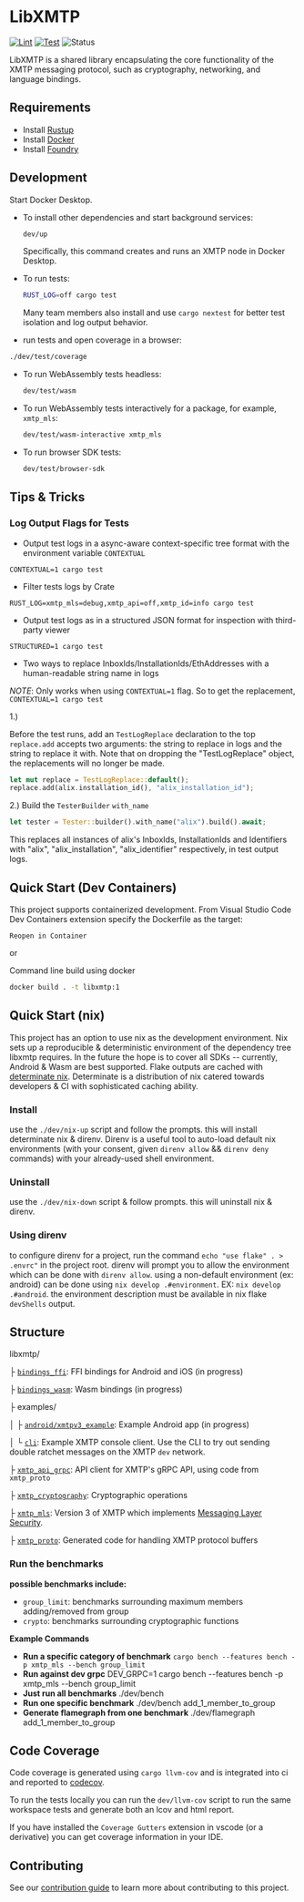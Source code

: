 # LibXMTP

[![Lint](https://github.com/xmtp/libxmtp/actions/workflows/lint-workspace.yaml/badge.svg)](https://github.com/xmtp/libxmtp/actions/workflows/lint-workspace.yaml)
[![Test](https://github.com/xmtp/libxmtp/actions/workflows/test-workspace.yml/badge.svg)](https://github.com/xmtp/libxmtp/actions/workflows/test-workspace.yml)
![Status](https://img.shields.io/badge/Project_status-Alpha-orange)

LibXMTP is a shared library encapsulating the core functionality of the XMTP
messaging protocol, such as cryptography, networking, and language bindings.

## Requirements

- Install [Rustup](https://rustup.rs/)
- Install [Docker](https://www.docker.com/get-started/)
- Install
  [Foundry](https://book.getfoundry.sh/getting-started/installation#using-foundryup)

## Development

Start Docker Desktop.

- To install other dependencies and start background services:

  ```bash
  dev/up
  ```

  Specifically, this command creates and runs an XMTP node in Docker Desktop.

- To run tests:

  ```bash
  RUST_LOG=off cargo test
  ```

  Many team members also install and use `cargo nextest` for better test
  isolation and log output behavior.

- run tests and open coverage in a browser:

```bash
./dev/test/coverage
```

- To run WebAssembly tests headless:

  ```bash
  dev/test/wasm
  ```

- To run WebAssembly tests interactively for a package, for example, `xmtp_mls`:

  ```bash
  dev/test/wasm-interactive xmtp_mls
  ```

- To run browser SDK tests:

  ```bash
  dev/test/browser-sdk
  ```

## Tips & Tricks

### Log Output Flags for Tests

- Output test logs in a async-aware context-specific tree format with the
  environment variable `CONTEXTUAL`

```
CONTEXTUAL=1 cargo test
```

- Filter tests logs by Crate

```
RUST_LOG=xmtp_mls=debug,xmtp_api=off,xmtp_id=info cargo test
```

- Output test logs as in a structured JSON format for inspection with
  third-party viewer

```
STRUCTURED=1 cargo test
```

- Two ways to replace InboxIds/InstallationIds/EthAddresses with a
  human-readable string name in logs

_NOTE_: Only works when using `CONTEXTUAL=1` flag. So to get the replacement,
`CONTEXTUAL=1 cargo test`

1.)

Before the test runs, add an `TestLogReplace` declaration to the top
`replace.add` accepts two arguments: the string to replace in logs and the
string to replace it with. Note that on dropping the "TestLogReplace" object,
the replacements will no longer be made.

```rust
let mut replace = TestLogReplace::default();
replace.add(alix.installation_id(), "alix_installation_id");
```

2.) Build the `TesterBuilder` `with_name`

```rust
let tester = Tester::builder().with_name("alix").build().await;
```

This replaces all instances of alix's InboxIds, InstallationIds and Identifiers
with "alix", "alix_installation", "alix_identifier" respectively, in test output
logs.

## Quick Start (Dev Containers)

This project supports containerized development. From Visual Studio Code Dev
Containers extension specify the Dockerfile as the target:

`Reopen in Container`

or

Command line build using docker

```bash
docker build . -t libxmtp:1
```

## Quick Start (nix)

This project has an option to use nix as the development environment. Nix sets
up a reproducible & deterministic environment of the dependency tree libxmtp
requires. In the future the hope is to cover all SDKs -- currently, Android &
Wasm are best supported. Flake outputs are cached with
[determinate nix](https://docs.determinate.systems/). Determinate is a
distribution of nix catered towards developers & CI with sophisticated caching
ability.

### Install

use the `./dev/nix-up` script and follow the prompts. this will install
determinate nix & direnv. Direnv is a useful tool to auto-load default nix
environments (with your consent, given `direnv allow` && `direnv deny` commands)
with your already-used shell environment.

### Uninstall

use the `./dev/nix-down` script & follow prompts. this will uninstall nix &
direnv.

### Using direnv

to configure direnv for a project, run the command
`echo "use flake" . > .envrc"` in the project root. direnv will prompt you to
allow the environment which can be done with `direnv allow`. using a non-default
environment (ex: android) can be done using `nix develop .#environment`. EX:
`nix develop .#android`. the environment description must be available in nix
flake `devShells` output.

## Structure

libxmtp/

├ [`bindings_ffi`](./bindings_ffi): FFI bindings for Android and iOS (in
progress)

├ [`bindings_wasm`](./bindings_wasm): Wasm bindings (in progress)

├ examples/

│ ├ [`android/xmtpv3_example`](./examples/android/xmtpv3_example): Example
Android app (in progress)

│ └ [`cli`](./examples/cli): Example XMTP console client. Use the CLI to try out
sending double ratchet messages on the XMTP `dev` network.

├ [`xmtp_api_grpc`](./xmtp_api_grpc): API client for XMTP's gRPC API, using code
from `xmtp_proto`

├ [`xmtp_cryptography`](./xmtp_cryptography): Cryptographic operations

├ [`xmtp_mls`](./xmtp_mls): Version 3 of XMTP which implements
[Messaging Layer Security](https://messaginglayersecurity.rocks/).

├ [`xmtp_proto`](./xmtp_proto): Generated code for handling XMTP protocol
buffers

### Run the benchmarks

**possible benchmarks include:**

- `group_limit`: benchmarks surrounding maximum members adding/removed from
  group
- `crypto`: benchmarks surrounding cryptographic functions

**Example Commands**

- **Run a specific category of benchmark**
  `cargo bench --features bench -p xmtp_mls --bench group_limit`
- **Run against dev grpc** DEV_GRPC=1 cargo bench --features bench -p xmtp_mls
  --bench group_limit
- **Just run all benchmarks** ./dev/bench
- **Run one specific benchmark** ./dev/bench add_1_member_to_group
- **Generate flamegraph from one benchmark** ./dev/flamegraph
  add_1_member_to_group

## Code Coverage

Code coverage is generated using `cargo llvm-cov` and is integrated into ci and
reported to [codecov](https://codecov.io).

To run the tests locally you can run the `dev/llvm-cov` script to run the same
workspace tests and generate both an lcov and html report.

If you have installed the `Coverage Gutters` extension in vscode (or a
derivative) you can get coverage information in your IDE.

## Contributing

See our [contribution guide](./CONTRIBUTING.md) to learn more about contributing
to this project.
